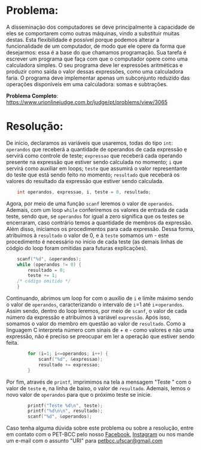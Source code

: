 # Problema:
A disseminação dos computadores se deve principalmente à capacidade de eles se comportarem como outras máquinas, vindo a substituir muitas destas. Esta flexibilidade é possível porque podemos alterar a funcionalidade de um computador, de modo que ele opere da forma que desejarmos: essa é a base do que chamamos programação.
Sua tarefa é escrever um programa que faça com que o computador opere como uma calculadora simples. O seu programa deve ler expressões aritméticas e produzir como saída o valor dessas expressões, como uma calculadora faria. O programa deve implementar apenas um subconjunto reduzido das operações disponíveis em uma calculadora: somas e subtrações.

**Problema Completo**: https://www.urionlinejudge.com.br/judge/pt/problems/view/3065


# Resolução:

De início, declaramos as variáveis que usaremos, todas do tipo `int`: `operandos` que receberá a quantidade de operandos de cada expressão e servirá como controle de teste; `expressao` que receberá cada operando presente na expressão que estiver sendo calculada no momento; `i` que servirá como auxiliar em loops; `teste` que assumirá o valor representante do teste que está sendo feito no momento; `resultado` que receberá os valores do resultado da expressão que estiver sendo calculada.
``` c
    int operandos, expressao, i, teste = 0, resultado;
```

Agora, por meio de uma função `scanf` leremos o valor de `operandos`. Ademais, com um loop `while` conferiremos os valores de entrada de cada teste, sendo que, se `operandos` for igual a zero significa que os testes se encerraram, caso contrário temos a quantidade de membros da expressão. Além disso, iniciamos os procedimentos para cada expressão. Dessa forma, atribuímos à `resultado` o valor de 0, e à `teste` somamos um - este procedimento é necessário no início de cada teste (as demais linhas de códgio do loop foram omitidas para futuras explicações).
``` c
    scanf("%d", &operandos);
    while (operandos != 0) {
        resultado = 0;
        teste += 1;
    /* código omitido */
    }
```
Continuando, abrimos um loop for com o auxílio de `i` e limite máximo sendo o valor de `operandos`, caracterizando o intervalo de `i`=1 até `i`=`operandos`. Assim sendo, dentro do loop leremos, por meio de `scanf`, o valor de cada número da expressão e atribuímos à variável `expressão`. Após isso, somamos o valor do membro em questão ao valor de `resultado`. Como a linguagem C interpreta número com sinais de + e - como valores e não uma expressão, não é preciso se preocupar em ler a operação que estiver sendo feita. 
``` c
        for (i=1; i<=operandos; i++) {
            scanf("%d", &expressao);
            resultado += expressao;
        }
```

Por fim, através de `printf`, imprimimos na tela a mensagem "Teste " com o valor de `teste` e, na linha de baixo, o valor de `resultado`. Ademais, lemos o novo valor de `operandos` para que o próximo teste se inicie.
``` c
        printf("Teste %d\n", teste);
        printf("%d\n\n", resultado);
        scanf("%d", &operandos);
```
Caso tenha alguma dúvida sobre este problema ou sobre a resolução, entre em contato com o PET-BCC pelo nosso
[Facebook](https://www.facebook.com/petbcc/),
[Instagram](https://www.instagram.com/petbcc.ufscar/)
ou nos mande um e-mail com o assunto "URI" para  petbcc.ufscar@gmail.com
